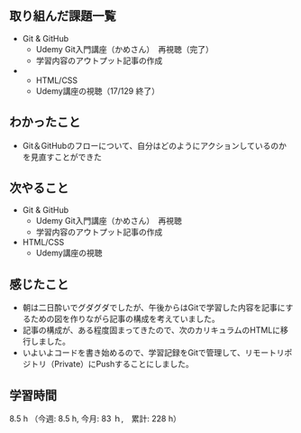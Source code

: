 ## 取り組んだ課題一覧
- Git & GitHub
  - Udemy Git入門講座（かめさん）　再視聴（完了）
  - 学習内容のアウトプット記事の作成
- - HTML/CSS
  - Udemy講座の視聴（17/129 終了）
## わかったこと
- Git＆GitHubのフローについて、自分はどのようにアクションしているのかを見直すことができた
## 次やること
- Git & GitHub
  - Udemy Git入門講座（かめさん）　再視聴
  - 学習内容のアウトプット記事の作成
- HTML/CSS
  - Udemy講座の視聴
## 感じたこと
- 朝は二日酔いでグダグダでしたが、午後からはGitで学習した内容を記事にするための図を作りながら記事の構成を考えていました。
- 記事の構成が、ある程度固まってきたので、次のカリキュラムのHTMLに移行しました。
- いよいよコードを書き始めるので、学習記録をGitで管理して、リモートリポジトリ（Private）にPushすることにしました。
## 学習時間
8.5 h （今週: 8.5 h, 今月: 83 ｈ,　累計: 228 h）
